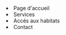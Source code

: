 <html>
  <style>
     background {url = "https://cdn.pixabay.com/photo/2022/03/31/14/09/gay-7103100_960_720.png"}
  </style>
  
   
   <li>
  Page d'accueil 

</li>
 <li>
 Services
 </li>
 <li>
  Accés aux habitats  
 </li>
 <li>
   Contact
 </li>   
  

  



 
  
  

 
  
</html>




